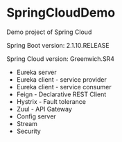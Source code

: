 # SpringCloudDemo
Demo project of Spring Cloud

Spring Boot version: 2.1.10.RELEASE

Spring Cloud version: Greenwich.SR4

* Eureka server
* Eureka client - service provider
* Eureka client - service consumer
* Feign - Declarative REST Client
* Hystrix - Fault tolerance
* Zuul - API Gateway
* Config server
* Stream
* Security